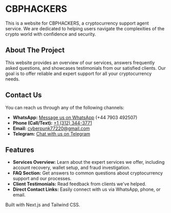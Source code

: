 # CBPHACKERS

This is a website for CBPHACKERS, a cryptocurrency support agent service. We are dedicated to helping users navigate the complexities of the crypto world with confidence and security.

## About The Project

This website provides an overview of our services, answers frequently asked questions, and showcases testimonials from our satisfied clients. Our goal is to offer reliable and expert support for all your cryptocurrency needs.

## Contact Us

You can reach us through any of the following channels:

- **WhatsApp:** [Message us on WhatsApp](https://wa.me/447903492507) (+44 7903 492507)
- **Phone (Call/Text):** [+1 (312) 344-3771](tel:+13123443771)
- **Email:** [cyberpunk77220@gmail.com](mailto:cyberpunk77220@gmail.com)
- **Telegram:** [Chat with us on Telegram](https://t.me/CBP_Hacker)

## Features

- **Services Overview:** Learn about the expert services we offer, including account recovery, wallet setup, and fraud investigation.
- **FAQ Section:** Get answers to common questions about cryptocurrency support and our processes.
- **Client Testimonials:** Read feedback from clients we've helped.
- **Direct Contact Links:** Easily connect with us via WhatsApp, phone, or email.

Built with Next.js and Tailwind CSS.
